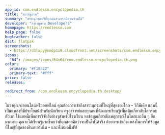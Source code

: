 ```yaml
---
app_id: com.endlessm.encyclopedia.th
title: "สารานุกรม"
summary: "สารานุกรมฟรีที่ทุกคนสามารถมีส่วนร่วมได้"
developer: "สารานุกรม Developers"
homepage: https://endlessm.com
help_page: false
bugtracker: false
dist: flatpak
screenshots:
  - https://d3lapyynmdp1i9.cloudfront.net/screenshots/com.endlessm.encyclopedia.th/C/com.endlessm.encyclopedia-screenshot1.jpg
icons:
  "64": /images/icons/64x64/com.endlessm.encyclopedia.th.png
color:
  primary: "#f15a22"
  primary-text: "#fff"
price: false
releases:

redirect_from: /com.endlessm.encyclopedia.th.desktop/
---
```


<p>ไม่ว่าคุณจะออนไลน์หรือออฟไลน์ คุณต้องการเข้าถึงสารานุกรมที่ใหญ่ที่สุดของโลก - วิกิพีเดีย แอพนี้เป็นแหล่งที่มีประโยชน์สำหรับนักเรียน ครูอาจารย์และทุกคนที่ต้องการเรียนรู้เพิ่มเติมเกี่ยวกับโลกรอบตัวเขา ใช้แอพนี้เพื่อการวิจัยสิ่งต่างๆสำหรับโรงเรียน หาข้อมูลเกี่ยวกับเหตุการณ์ในโลกและอื่น ๆ อีกมากมาย คุณจะได้เรียนรู้มากขึ้นกว่าที่คุณเคยคิดว่าจะเป็นไปได้จริง ด้วยการเข้าถึงแหล่งในการให้ข้อมูลที่ใหญ่ที่สุดของอินเทอร์เน็ต - และทั้งหมดนี้ฟรี!</p>
